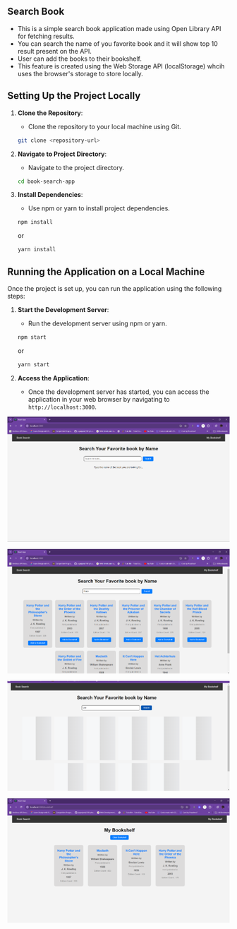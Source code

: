 ## Search Book
- This is a simple search book application made using Open Library API for fetching results.
- You can search the name of you favorite book and it will show top 10 result present on the API.
- User can add the books to their bookshelf. 
- This feature is created using the  Web Storage API (localStorage) whcih uses the browser's storage to store locally.

## Setting Up the Project Locally

1. **Clone the Repository**: 
    - Clone the repository to your local machine using Git.
    ```bash
    git clone <repository-url>
    ```

2. **Navigate to Project Directory**: 
    - Navigate to the project directory.
    ```bash
    cd book-search-app
    ```

3. **Install Dependencies**:
    - Use npm or yarn to install project dependencies.
    ```bash
    npm install
    ```
    or
    ```bash
    yarn install
    ```

## Running the Application on a Local Machine

Once the project is set up, you can run the application using the following steps:

1. **Start the Development Server**:
    - Run the development server using npm or yarn.
    ```bash
    npm start
    ```
    or
    ```bash
    yarn start
    ```

2. **Access the Application**:
    - Once the development server has started, you can access the application in your web browser by navigating to `http://localhost:3000`.


![Alt Text](5.png)


![Alt Text](1.png)


![Alt Text](2.png)


![Alt Text](4.png)
